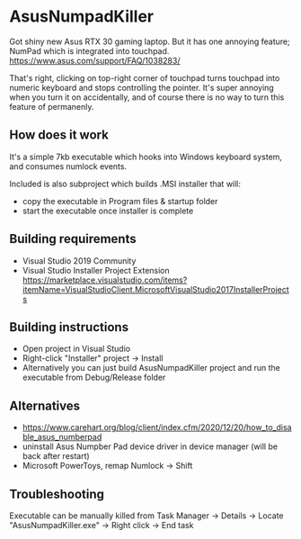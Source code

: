 # AsusNumpadKiller

Got shiny new Asus RTX 30 gaming laptop. But it has one annoying feature; NumPad which is integrated
into touchpad. https://www.asus.com/support/FAQ/1038283/

That's right, clicking on top-right corner of touchpad turns touchpad into numeric keyboard and stops controlling the pointer. 
It's super annoying when you turn it on accidentally, and of course there is no way to turn this feature of permanenly.

## How does it work
It's a simple 7kb executable which hooks into Windows keyboard system, and consumes numlock events.

Included is also subproject which builds .MSI installer that will:
- copy the executable in Program files & startup folder
- start the executable once installer is complete

## Building requirements 
- Visual Studio 2019 Community
- Visual Studio Installer Project Extension https://marketplace.visualstudio.com/items?itemName=VisualStudioClient.MicrosoftVisualStudio2017InstallerProjects

## Building instructions
- Open project in Visual Studio
- Right-click "Installer" project -> Install
- Alternatively you can just build AsusNumpadKiller project and run the executable from Debug/Release folder

## Alternatives
- https://www.carehart.org/blog/client/index.cfm/2020/12/20/how_to_disable_asus_numberpad
- uninstall Asus Numpber Pad device driver in device manager (will be back after restart)
- Microsoft PowerToys, remap Numlock -> Shift

## Troubleshooting
Executable can be manually killed from Task Manager -> Details -> Locate "AsusNumpadKiller.exe" -> Right click -> End task
